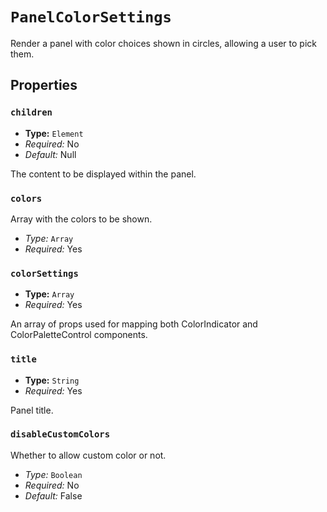 # `PanelColorSettings`

Render a panel with color choices shown in circles, allowing a user to pick them.

## Properties

### `children`

* **Type:** `Element`
* *Required:*  No
* *Default:* Null

The content to be displayed within the panel.

### `colors`

Array with the colors to be shown.

* *Type:* `Array`
* *Required:* Yes

### `colorSettings`

* **Type:** `Array`
* *Required:* Yes

An array of props used for mapping both ColorIndicator and ColorPaletteControl components.

### `title`

* **Type:** `String`
* *Required:* Yes

Panel title.

### `disableCustomColors`

Whether to allow custom color or not.

* *Type:* `Boolean`
* *Required:* No
* *Default:* False
